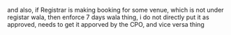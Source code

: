 



and also, if Registrar is making booking for some venue, which is not under registar wala, then enforce 7 days wala thing, i do not directly put it as approved, needs to get it apporved by the CPO, and vice versa thing